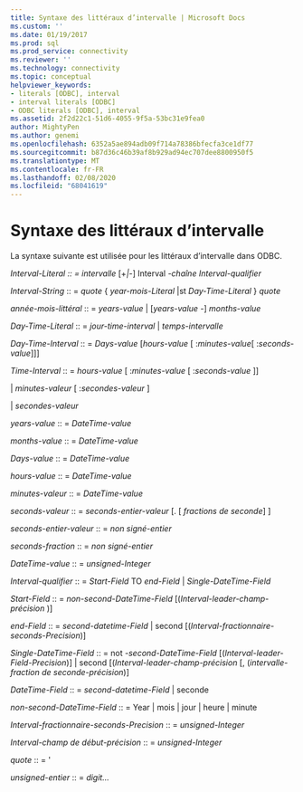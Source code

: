 ```yaml
---
title: Syntaxe des littéraux d’intervalle | Microsoft Docs
ms.custom: ''
ms.date: 01/19/2017
ms.prod: sql
ms.prod_service: connectivity
ms.reviewer: ''
ms.technology: connectivity
ms.topic: conceptual
helpviewer_keywords:
- literals [ODBC], interval
- interval literals [ODBC]
- ODBC literals [ODBC], interval
ms.assetid: 2f2d22c1-51d6-4055-9f5a-53bc31e9fea0
author: MightyPen
ms.author: genemi
ms.openlocfilehash: 6352a5ae894adb09f714a78386bfecfa3ce1df77
ms.sourcegitcommit: b87d36c46b39af8b929ad94ec707dee8800950f5
ms.translationtype: MT
ms.contentlocale: fr-FR
ms.lasthandoff: 02/08/2020
ms.locfileid: "68041619"
---
```

# <a name="interval-literal-syntax"></a>Syntaxe des littéraux d’intervalle
La syntaxe suivante est utilisée pour les littéraux d’intervalle dans ODBC.  
  
 *Interval-Literal :: = intervalle* [+*&#124;*-] Interval *-chaîne Interval-qualifier*  
  
 *Interval-String* :: = *quote* { *year-mois-Literal* &#124;st *Day-Time-Literal* } *quote*  
  
 *année-mois-littéral* :: = *years-value* &#124; [*years-value* -] *months-value*  
  
 *Day-Time-Literal* :: = *jour-time-interval* &#124; *temps-intervalle*  
  
 *Day-Time-Interval* :: = *Days-value* [*hours-value* [ :*minutes-value*[ :*seconds-value*]]]  
  
 *Time-Interval* :: = *hours-value* [ :*minutes-value* [ :*seconds-value* ]]  
  
 &#124; *minutes-valeur* [ :*secondes-valeur* ]  
  
 &#124; *secondes-valeur*  
  
 *years-value* :: = *DateTime-value*  
  
 *months-value* :: = *DateTime-value*  
  
 *Days-value* :: = *DateTime-value*  
  
 *hours-value* :: = *DateTime-value*  
  
 *minutes-valeur* :: = *DateTime-value*  
  
 *seconds-valeur* :: = *seconds-entier-valeur* [. [ *fractions de seconde*] ]  
  
 *seconds-entier-valeur* :: = *non signé-entier*  
  
 *seconds-fraction* :: = *non signé-entier*  
  
 *DateTime-value* :: = *unsigned-Integer*  
  
 *Interval-qualifier* :: = *Start-Field* TO *end-Field* &#124; *Single-DateTime-Field*  
  
 *Start-Field* :: = *non-second-DateTime-Field* [(*Interval-leader-champ-précision* )]  
  
 *end-Field* :: = *second-datetime-Field* &#124; second [(*Interval-fractionnaire-seconds-Precision*)]  
  
 *Single-DateTime-Field* :: = not *-second-DateTime-Field* [(*Interval-leader-Field-Precision*)] &#124; second [(*Interval-leader-champ-précision* [, (*intervalle-fraction de seconde-précision*)]  
  
 *DateTime-Field* :: = *second-datetime-Field* &#124; seconde  
  
 *non-second-DateTime-Field* :: = Year &#124; mois &#124; jour &#124; heure &#124; minute  
  
 *Interval-fractionnaire-seconds-Precision* :: = *unsigned-Integer*  
  
 *Interval-champ de début-précision* :: = *unsigned-Integer*  
  
 *quote* :: = '  
  
 *unsigned-entier* :: = *digit...*
